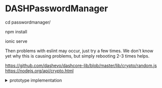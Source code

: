 # DASHPasswordManager
cd passwordmanager/

npm install

ionic serve

Then problems with eslint may occur, just try a few times.
We don't know yet why this is causing problems, but simply rebooting 2-3 times helps.



https://github.com/dashevo/dashcore-lib/blob/master/lib/crypto/random.js
https://nodejs.org/api/crypto.html

<details>
<summary markdown="span">prototype implementation</summary>
	
 - out of scope:
	 - 
	 - sharing passwords. (asymmetric cryptography)
	 - local storage of passwords
	 - fancy user-functionalities (for example, 20-character password without special characters.)
 - what we implement:
	 - 
	 - store Passwords in Dash Drive
	 - multi-device access (we implement with Ionic, so we can easily create Android-, IOS-App and Browser Extension)
	 - GUI with react
 - functionalities to be expected:
	 - 
	 - store passwords
	 - read all stored passwords 
	 - sign in with only one mnemonic
		 - choose between any desired existing identity or create a new one
			 - (We don't want to create a mnemonic, for the same reasons as Whatsdapp, so everything related to money is outsourced.)
	 - cryptographic part
		 - create and get specific hardend key (specify path)
		 - derive symmetric key using sha-512
		 - fill the payload so that it can be AES encrypted
		 - use a random number generator to generate an input vector
		 - symmetric encryption using AES-256-CBC
 - data contract:
	 - 
	 - owner: to reference data (is implicitly given)
	 - index: for identifying the path for the key.
	 - input vector: for AES-256-CBC
	 - encrypted payload
	 
 - problems we need to address:
	 - 
	 - payload padding
	 - concept for the indexing of the data (which branch of the wallet etc.)
	 - good random number generator / SHA-512, AES-256-CBC implementation
 
 - technologie stack
 	- 
	- ionic with vue https://ionicframework.com/docs/vue/overview
	- https://cryptojs.gitbook.io/docs/ for AES-256-CBC and SHA-512
	- https://www.npmjs.com/package/dash to connect with Dash and for key derivation and so on
 
 - architecture
 	-
	- ![alt text](https://github.com/PanzerknackerR/DASHPasswordManager/blob/main/doc/pictures/prototyp_architecture.png)
	- ToDo: Component Login

</details>
